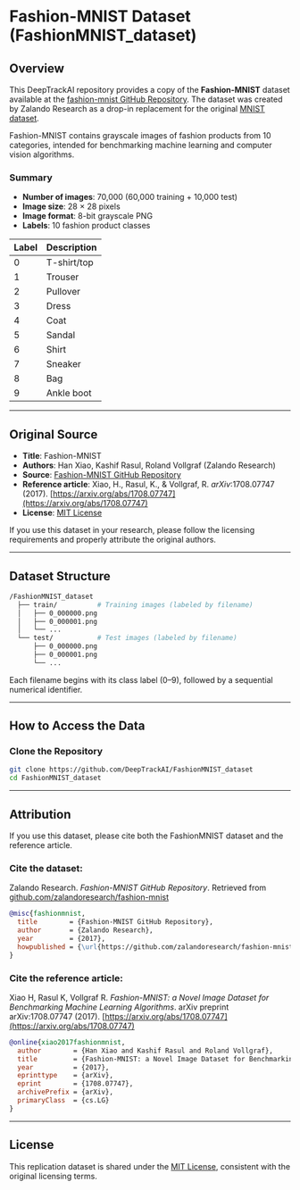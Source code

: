 # Fashion-MNIST Dataset (FashionMNIST_dataset)

## Overview

This DeepTrackAI repository provides a copy of the **Fashion-MNIST** dataset available at the [fashion-mnist GitHub Repository](https://github.com/zalandoresearch/fashion-mnist). The dataset was created by Zalando Research as a drop-in replacement for the original [MNIST dataset](http://yann.lecun.com/exdb/mnist/).  

Fashion-MNIST contains grayscale images of fashion products from 10 categories, intended for benchmarking machine learning and computer vision algorithms.

### Summary
- **Number of images**: 70,000 (60,000 training + 10,000 test)  
- **Image size**: 28 × 28 pixels
- **Image format**: 8-bit grayscale PNG
- **Labels**: 10 fashion product classes
  
| Label | Description |
|-------|-------------|
| 0     | T-shirt/top |
| 1     | Trouser     |
| 2     | Pullover    |
| 3     | Dress       |
| 4     | Coat        |
| 5     | Sandal      |
| 6     | Shirt       |
| 7     | Sneaker     |
| 8     | Bag         |
| 9     | Ankle boot  |

---

## Original Source

- **Title**: Fashion-MNIST  
- **Authors**: Han Xiao, Kashif Rasul, Roland Vollgraf (Zalando Research)  
- **Source**: [Fashion-MNIST GitHub Repository](https://github.com/zalandoresearch/fashion-mnist)
- **Reference article**: Xiao, H., Rasul, K., & Vollgraf, R. *arXiv*:1708.07747 (2017). [https://arxiv.org/abs/1708.07747](https://arxiv.org/abs/1708.07747)
- **License**: [MIT License](https://github.com/zalandoresearch/fashion-mnist/blob/master/LICENSE)

If you use this dataset in your research, please follow the licensing requirements and properly attribute the original authors.

---

## Dataset Structure

```bash
/FashionMNIST_dataset   
  ├── train/          # Training images (labeled by filename)
  │   ├── 0_000000.png
  │   ├── 0_000001.png
  │   └── ...
  └── test/           # Test images (labeled by filename)
      ├── 0_000000.png
      ├── 0_000001.png
      └── ...

```

Each filename begins with its class label (0–9), followed by a sequential numerical identifier.

---

## How to Access the Data

### Clone the Repository
```bash
git clone https://github.com/DeepTrackAI/FashionMNIST_dataset
cd FashionMNIST_dataset
```

---

## Attribution

If you use this dataset, please cite both the FashionMNIST dataset and the reference article.

### Cite the dataset:
Zalando Research. *Fashion-MNIST GitHub Repository*. Retrieved from [github.com/zalandoresearch/fashion-mnist](https://github.com/zalandoresearch/fashion-mnist)

```bibtex
@misc{fashionmnist,
  title        = {Fashion-MNIST GitHub Repository},
  author       = {Zalando Research},
  year         = {2017},
  howpublished = {\url{https://github.com/zalandoresearch/fashion-mnist}}
}
```

### Cite the reference article:
Xiao H, Rasul K, Vollgraf R. *Fashion-MNIST: a Novel Image Dataset for Benchmarking Machine Learning Algorithms*. arXiv preprint arXiv:1708.07747 (2017). [https://arxiv.org/abs/1708.07747](https://arxiv.org/abs/1708.07747)

```bibtex
@online{xiao2017fashionmnist,
  author        = {Han Xiao and Kashif Rasul and Roland Vollgraf},
  title         = {Fashion-MNIST: a Novel Image Dataset for Benchmarking Machine Learning Algorithms},
  year          = {2017},
  eprinttype    = {arXiv},
  eprint        = {1708.07747},
  archivePrefix = {arXiv},
  primaryClass  = {cs.LG}
}
```

---

## License
This replication dataset is shared under the [MIT License](https://github.com/zalandoresearch/fashion-mnist/blob/master/LICENSE), consistent with the original licensing terms.
